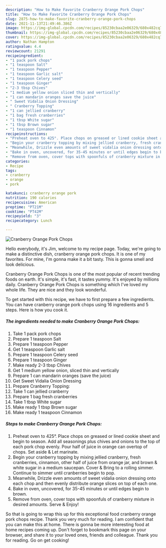 ```yaml
---
description: "How to Make Favorite Cranberry Orange Pork Chops"
title: "How to Make Favorite Cranberry Orange Pork Chops"
slug: 2875-how-to-make-favorite-cranberry-orange-pork-chops
date: 2021-11-13T21:49:46.386Z
image: https://img-global.cpcdn.com/recipes/85230cbaa2e06329/680x482cq70/cranberry-orange-pork-chops-recipe-main-photo.jpg
thumbnail: https://img-global.cpcdn.com/recipes/85230cbaa2e06329/680x482cq70/cranberry-orange-pork-chops-recipe-main-photo.jpg
cover: https://img-global.cpcdn.com/recipes/85230cbaa2e06329/680x482cq70/cranberry-orange-pork-chops-recipe-main-photo.jpg
author: Nathan Hampton
ratingvalue: 4.4
reviewcount: 21291
recipeingredient:
- "1 pack pork chops"
- "1 teaspoon Salt"
- "1 teaspoon Pepper"
- "1 teaspoon Garlic salt"
- "1 teaspoon Celery seed"
- "1 teaspoon Ginger"
- "2-3 tbsp Chives"
- "1 medium yellow onion sliced thin and vertically"
- "1 can mandarin oranges save the juice"
- " Sweet Vidalia Onion Dressing"
- " Cranberry Topping"
- "1 can jellied cranberry"
- "1 bag fresh cranberries"
- "1 tbsp White sugar"
- "1 tbsp Brown sugar"
- "1 teaspoon Cinnamon"
recipeinstructions:
- "Preheat oven to 425°. Place chops on greased or lined cookie sheet and begin to season. Add all seasonings plus chives and onions to the top of each pork chop evenly. Pour half of juice in orange can overtop of chops. Set aside &amp; Let marinate."
- "Begin your cranberry topping by mixing jellied cranberry, fresh cranberries, cinnamon, other half of juice from orange jar, and brown &amp; white sugar in a medium saucepan. Cover &amp; Bring to a rolling simmer. Continue to simmer until cranberries begin to pop."
- "Meanwhile, Drizzle even amounts of sweet vidalia onion dressing onto each chop and then evenly distribute orange slices on top of each one."
- "Bake in oven, uncovered, for 35-45 minutes or until edges begin to brown."
- "Remove from oven, cover tops with spoonfuls of cranberry mixture in desired amounts. Serve &amp; Enjoy!"
categories:
- Recipe
tags:
- cranberry
- orange
- pork

katakunci: cranberry orange pork 
nutrition: 190 calories
recipecuisine: American
preptime: "PT21M"
cooktime: "PT42M"
recipeyield: "3"
recipecategory: Lunch

---
```



![Cranberry Orange Pork Chops](https://img-global.cpcdn.com/recipes/85230cbaa2e06329/680x482cq70/cranberry-orange-pork-chops-recipe-main-photo.jpg)

Hello everybody, it's Jim, welcome to my recipe page. Today, we're going to make a distinctive dish, cranberry orange pork chops. It is one of my favorites. For mine, I'm gonna make it a bit tasty. This is gonna smell and look delicious.

Cranberry Orange Pork Chops is one of the most popular of recent trending foods on earth. It's simple, it's fast, it tastes yummy. It's enjoyed by millions daily. Cranberry Orange Pork Chops is something which I've loved my whole life. They are nice and they look wonderful.




To get started with this recipe, we have to first prepare a few ingredients. You can have cranberry orange pork chops using 16 ingredients and 5 steps. Here is how you cook it.

<!--inarticleads1-->

##### The ingredients needed to make Cranberry Orange Pork Chops:

1. Take 1 pack pork chops
1. Prepare 1 teaspoon Salt
1. Prepare 1 teaspoon Pepper
1. Get 1 teaspoon Garlic salt
1. Prepare 1 teaspoon Celery seed
1. Prepare 1 teaspoon Ginger
1. Make ready 2-3 tbsp Chives
1. Get 1 medium yellow onion, sliced thin and vertically
1. Prepare 1 can mandarin oranges (save the juice)
1. Get  Sweet Vidalia Onion Dressing
1. Prepare  Cranberry Topping:
1. Take 1 can jellied cranberry
1. Prepare 1 bag fresh cranberries
1. Take 1 tbsp White sugar
1. Make ready 1 tbsp Brown sugar
1. Make ready 1 teaspoon Cinnamon




<!--inarticleads2-->

##### Steps to make Cranberry Orange Pork Chops:

1. Preheat oven to 425°. Place chops on greased or lined cookie sheet and begin to season. Add all seasonings plus chives and onions to the top of each pork chop evenly. Pour half of juice in orange can overtop of chops. Set aside &amp; Let marinate.
1. Begin your cranberry topping by mixing jellied cranberry, fresh cranberries, cinnamon, other half of juice from orange jar, and brown &amp; white sugar in a medium saucepan. Cover &amp; Bring to a rolling simmer. Continue to simmer until cranberries begin to pop.
1. Meanwhile, Drizzle even amounts of sweet vidalia onion dressing onto each chop and then evenly distribute orange slices on top of each one.
1. Bake in oven, uncovered, for 35-45 minutes or until edges begin to brown.
1. Remove from oven, cover tops with spoonfuls of cranberry mixture in desired amounts. Serve &amp; Enjoy!




So that is going to wrap this up for this exceptional food cranberry orange pork chops recipe. Thank you very much for reading. I am confident that you can make this at home. There is gonna be more interesting food at home recipes coming up. Don't forget to bookmark this page on your browser, and share it to your loved ones, friends and colleague. Thank you for reading. Go on get cooking!
